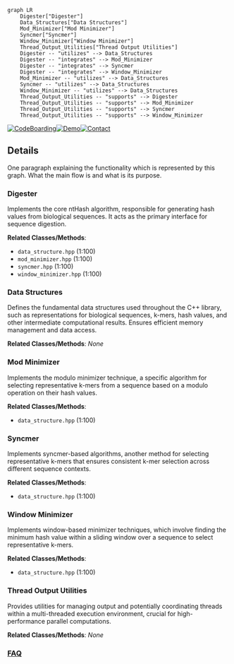 ```mermaid
graph LR
    Digester["Digester"]
    Data_Structures["Data Structures"]
    Mod_Minimizer["Mod Minimizer"]
    Syncmer["Syncmer"]
    Window_Minimizer["Window Minimizer"]
    Thread_Output_Utilities["Thread Output Utilities"]
    Digester -- "utilizes" --> Data_Structures
    Digester -- "integrates" --> Mod_Minimizer
    Digester -- "integrates" --> Syncmer
    Digester -- "integrates" --> Window_Minimizer
    Mod_Minimizer -- "utilizes" --> Data_Structures
    Syncmer -- "utilizes" --> Data_Structures
    Window_Minimizer -- "utilizes" --> Data_Structures
    Thread_Output_Utilities -- "supports" --> Digester
    Thread_Output_Utilities -- "supports" --> Mod_Minimizer
    Thread_Output_Utilities -- "supports" --> Syncmer
    Thread_Output_Utilities -- "supports" --> Window_Minimizer
```

[![CodeBoarding](https://img.shields.io/badge/Generated%20by-CodeBoarding-9cf?style=flat-square)](https://github.com/CodeBoarding/GeneratedOnBoardings)[![Demo](https://img.shields.io/badge/Try%20our-Demo-blue?style=flat-square)](https://www.codeboarding.org/demo)[![Contact](https://img.shields.io/badge/Contact%20us%20-%20contact@codeboarding.org-lightgrey?style=flat-square)](mailto:contact@codeboarding.org)

## Details

One paragraph explaining the functionality which is represented by this graph. What the main flow is and what is its purpose.

### Digester
Implements the core ntHash algorithm, responsible for generating hash values from biological sequences. It acts as the primary interface for sequence digestion.


**Related Classes/Methods**:

- `data_structure.hpp` (1:100)
- `mod_minimizer.hpp` (1:100)
- `syncmer.hpp` (1:100)
- `window_minimizer.hpp` (1:100)


### Data Structures
Defines the fundamental data structures used throughout the C++ library, such as representations for biological sequences, k-mers, hash values, and other intermediate computational results. Ensures efficient memory management and data access.


**Related Classes/Methods**: _None_

### Mod Minimizer
Implements the modulo minimizer technique, a specific algorithm for selecting representative k-mers from a sequence based on a modulo operation on their hash values.


**Related Classes/Methods**:

- `data_structure.hpp` (1:100)


### Syncmer
Implements syncmer-based algorithms, another method for selecting representative k-mers that ensures consistent k-mer selection across different sequence contexts.


**Related Classes/Methods**:

- `data_structure.hpp` (1:100)


### Window Minimizer
Implements window-based minimizer techniques, which involve finding the minimum hash value within a sliding window over a sequence to select representative k-mers.


**Related Classes/Methods**:

- `data_structure.hpp` (1:100)


### Thread Output Utilities
Provides utilities for managing output and potentially coordinating threads within a multi-threaded execution environment, crucial for high-performance parallel computations.


**Related Classes/Methods**: _None_



### [FAQ](https://github.com/CodeBoarding/GeneratedOnBoardings/tree/main?tab=readme-ov-file#faq)